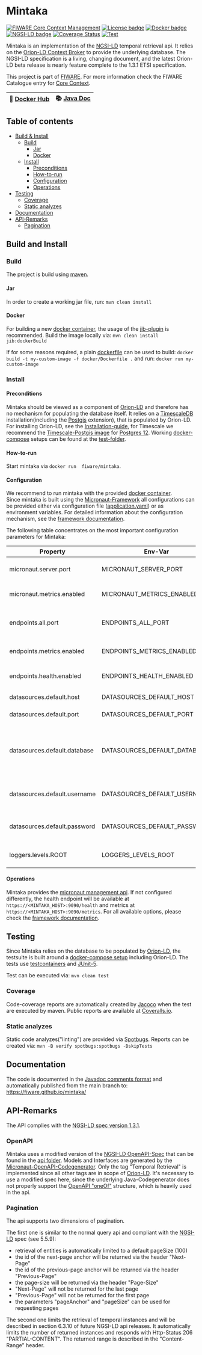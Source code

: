 # <a name="top"></a>Mintaka

[![FIWARE Core Context Management](https://nexus.lab.fiware.org/repository/raw/public/badges/chapters/core.svg)](https://www.fiware.org/developers/catalogue/)
[![License badge](https://img.shields.io/github/license/FIWARE/context.Orion-LD.svg)](https://opensource.org/licenses/AGPL-3.0)
[![Docker badge](https://img.shields.io/docker/pulls/fiware/mintaka.svg)](https://hub.docker.com/r/fiware/mintaka/)
[![NGSI-LD badge](https://img.shields.io/badge/NGSI-LD-red.svg)](https://www.etsi.org/deliver/etsi_gs/CIM/001_099/009/01.04.01_60/gs_cim009v010401p.pdf)
[![Coverage Status](https://coveralls.io/repos/github/FIWARE/mintaka/badge.svg)](https://coveralls.io/github/FIWARE/mintaka)
[![Test](https://github.com/FIWARE/mintaka/actions/workflows/test.yml/badge.svg)](https://github.com/FIWARE/mintaka/actions/workflows/test.yml)

Mintaka is an implementation of the [NGSI-LD](https://www.etsi.org/deliver/etsi_gs/CIM/001_099/009/01.04.01_60/gs_cim009v010401p.pdf) temporal retrieval
api. It relies on the [Orion-LD Context Broker](https://github.com/FIWARE/context.Orion-LD) to provide the underlying database.
The NGSI-LD specification is a living, changing document, and the latest Orion-LD beta release is nearly feature complete to the
1.3.1 ETSI specification. 

This project is part of [FIWARE](https://www.fiware.org/). For more information check the FIWARE Catalogue entry for
[Core Context](https://github.com/Fiware/catalogue/tree/master/core).

| :whale: [Docker Hub](https://hub.docker.com/r/fiware/mintaka/) | :books: [Java Doc](https://fiware.github.io/mintaka/) | 
| ----------------------------------------------------------------------------------------------- | ----------------------------------------------------------------------------------------- |

## Table of contents
* [Build & Install](#build-and-install)
    * [Build](#build)
        * [Jar](#jar)
        * [Docker](#docker)
    * [Install](#install)
        * [Preconditions](#preconditions)
        * [How-to-run](#how-to-run)
        * [Configuration](#configuration)
        * [Operations](#operations)
* [Testing](#testing)
    * [Coverage](#coverage)
    * [Static analyzes](#static-analyzes)
* [Documentation](#documentation)
* [API-Remarks](#api-remarks)
    * [Pagination](#pagination)


## Build and Install

### Build

The project is build using [maven](https://maven.apache.org/). 

#### Jar

In order to create a working jar file, run: ```mvn clean install```

#### Docker

For building a new [docker container](https://www.docker.com/), the usage of the 
[jib-plugin](https://github.com/GoogleContainerTools/jib/tree/master/jib-maven-plugin) is recommended.
Build the image locally via:
```mvn clean install jib:dockerBuild```

If for some reasons required, a plain [dockerfile](docker/Dockerfile) can be used to build:
```docker build -t my-custom-image -f docker/Dockerfile .```
and run:
```docker run my-custom-image```

### Install

#### Preconditions

Mintaka should be viewed as a component of [Orion-LD](https://github.com/FIWARE/context.Orion-LD) and therefore has no 
mechanism for populating the database itself. It relies on a  [TimescaleDB](https://www.timescale.com/) installation(including the 
[Postgis](https://postgis.net/) extension), that is populated by Orion-LD. 
For installing Orion-LD, see the [Installation-guide](https://github.com/FIWARE/context.Orion-LD/blob/develop/doc/manuals-ld/installation-guide.md),
for Timescale we recommend the [Timescale-Postgis image](https://hub.docker.com/r/timescale/timescaledb-postgis/) for [Postgres 12](https://hub.docker.com/layers/timescale/timescaledb-postgis/latest-pg12/images/sha256-40be823de6035faa44d3e811f04f3f064868ee779ebb49b287e1c809ec786994?context=explore).
Working [docker-compose](https://docs.docker.com/compose/) setups can be found at the [test-folder](src/test/resources/docker-compose).

#### How-to-run

Start mintaka via ```docker run  fiware/mintaka```.

#### Configuration

We recommend to run mintaka with the provided [docker container](https://hub.docker.com/r/fiware/mintaka/).   
Since mintaka is built using the [Micronaut-Framework](https://micronaut.io/) all configurations can be provided either via configuration 
file ([application.yaml](src/main/resources/application.yml)) or as environment variables. For detailed information about the configuration mechanism,
see the [framework documentation](https://docs.micronaut.io/2.1.3/guide/index.html#configurationProperties).

The following table concentrates on the most important configuration parameters for Mintaka:

|  Property | Env-Var | Description | Default |
| ----------------- | ----------------------------------- | ----------------------------------------------- | ------------------------ |
| micronaut.server.port        | MICRONAUT_SERVER_PORT | Server port to be used for mintaka    | 8080  |
| micronaut.metrics.enabled | MICRONAUT_METRICS_ENABLED | Enable the metrics gathering | true |
| endpoints.all.port | ENDPOINTS_ALL_PORT | Port to provide the management endpoints | 8080 |
| endpoints.metrics.enabled | ENDPOINTS_METRICS_ENABLED | Enable the metrics endpoint | true |
| endpoints.health.enabled | ENDPOINTS_HEALTH_ENABLED | Enable the health endpoint | true | 
| datasources.default.host | DATASOURCES_DEFAULT_HOST | Host of timescale | localhost |
| datasources.default.port | DATASOURCES_DEFAULT_PORT | Port of timescale | 5432 |
| datasources.default.database | DATASOURCES_DEFAULT_DATABASE | Name of the default database, needs to coincide with orion-ld | orion |
| datasources.default.username | DATASOURCES_DEFAULT_USERNAME | Username to be used for db connections | orion | 
| datasources.default.password | DATASOURCES_DEFAULT_PASSWORD | Password to be used for db connections | orion | 
| loggers.levels.ROOT | LOGGERS_LEVELS_ROOT | Root log level of mintaka | ERROR |

#### Operations 

Mintaka provides the [micronaut management api](https://docs.micronaut.io/latest/guide/index.html#management). If not configured differently,
the health endpoint will be available at ```https://<MINTAKA_HOST>:9090/health``` and metrics at ```https://<MINTAKA_HOST>:9090/metrics```.
For all available options, please check the [framework documentation](https://docs.micronaut.io/latest/guide/index.html#management).

## Testing

Since Mintaka relies on the database to be populated by [Orion-LD](https://github.com/FIWARE/context.Orion-LD), the testsuite is built around a 
[docker-compose setup](src/test/resources/docker-compose/docker-compose-it.yml) including Orion-LD. The tests use 
[testcontainers](https://www.testcontainers.org/) and [JUnit-5](https://junit.org/junit5/). 

Test can be executed via: ```mvn clean test```

### Coverage

Code-coverage reports are automatically created by [Jacoco](https://www.eclemma.org/jacoco/) when the test are executed by maven. Public 
reports are available at [Coveralls.io](https://coveralls.io/github/FIWARE/mintaka).

### Static analyzes

Static code analyzes("linting") are provided via [Spotbugs](https://spotbugs.github.io/). 
Reports can be created via: ```mvn -B verify spotbugs:spotbugs -DskipTests```

## Documentation

The code is documented in the [Javadoc comments format](https://docs.oracle.com/javase/1.5.0/docs/tooldocs/solaris/javadoc.html) and 
automatically published from the main branch to: https://fiware.github.io/mintaka/ 

## API-Remarks

The API complies with the [NGSI-LD spec version 1.3.1](https://www.etsi.org/deliver/etsi_gs/CIM/001_099/009/01.03.01_60/gs_cim009v010301p.pdf).

### OpenAPI

Mintaka uses a modified version of the [NGSI-LD OpenAPI-Spec](https://forge.etsi.org/rep/NGSI-LD/NGSI-LD/blob/master/spec/updated/generated/full_api.json) 
that can be found in the [api folder](api/full_api.json).
Models and Interfaces are generated by the [Micronaut-OpenAPI-Codegenerator](https://github.com/kokuwaio/micronaut-openapi-codegen). Only the 
tag "Temporal Retrieval" is implemented since all other tags are in scope of [Orion-LD](https://github.com/FIWARE/context.Orion-LD). It's necessary 
to use a modified spec here, since the underlying Java-Codegenerator does not properly support the [OpenAPI "oneOf"](https://swagger.io/docs/specification/data-models/oneof-anyof-allof-not/#oneof) 
structure, which is heavily used in the api.

### Pagination

The api supports two dimensions of pagination. 

The first one is similar to the normal query api and compliant with the 
[NGSI-LD](https://www.etsi.org/deliver/etsi_gs/CIM/001_099/009/01.04.01_60/gs_cim009v010401p.pdf) spec (see 5.5.9):
* retrieval of entities is automatically limited to a default pageSize (100) 
* the id of the next-page anchor will be returned via the header "Next-Page"
* the id of the previous-page anchor will be returned via the header "Previous-Page"
* the page-size will be returned via the header "Page-Size"
* "Next-Page" will not be returned for the last page
* "Previous-Page" will not be returned for the first page
* the parameters "pageAnchor" and "pageSize" can be used for requesting pages

The second one limits the retrieval of temporal instances and will be described in section 6.3.10 of future NGSI-LD api releases. It automatically 
limits the number of returned instances and responds with Http-Status 206 "PARTIAL-CONTENT". The returned range is described in the "Content-Range" header.